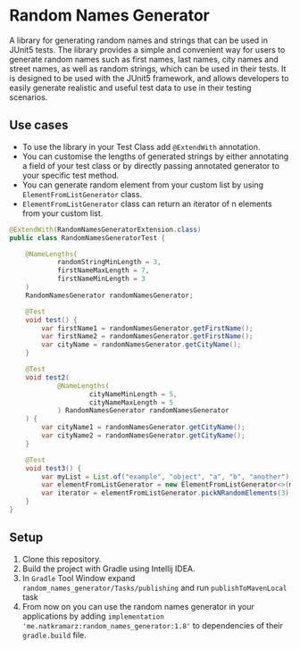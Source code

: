 # Random Names Generator 
A library for generating random names and strings that can be used in JUnit5 tests. The library provides a simple and convenient way for users to generate random names such as first names, last names, city names and street names, as well as random strings, which can be used in their tests. It is designed to be used with the JUnit5 framework, and allows developers to easily generate realistic and useful test data to use in their testing scenarios.

## Use cases
* To use the library in your Test Class add `@ExtendWith` annotation. 
* You can
customise the lengths of generated strings by either annotating a field of your test class or by directly passing annotated generator to your specific test method.
* You can generate random element from your custom list by using `ElementFromListGenerator` class. 
* `ElementFromListGenerator` class can return an iterator of n elements from your custom list.
```java
@ExtendWith(RandomNamesGeneratorExtension.class)
public class RandomNamesGeneratorTest {

    @NameLengths(
            randomStringMinLength = 3,
            firstNameMaxLength = 7,
            firstNameMinLength = 3
    )
    RandomNamesGenerator randomNamesGenerator;

    @Test
    void test() {
        var firstName1 = randomNamesGenerator.getFirstName();
        var firstName2 = randomNamesGenerator.getFirstName();
        var cityName = randomNamesGenerator.getCityName();
    }

    @Test
    void test2(
            @NameLengths(
                    cityNameMinLength = 5,
                    cityNameMaxLength = 5
            ) RandomNamesGenerator randomNamesGenerator
    ) {
        var cityName1 = randomNamesGenerator.getCityName();
        var cityName2 = randomNamesGenerator.getCityName();
    }

    @Test
    void test3() {
        var myList = List.of("example", "object", "a", "b", "another");
        var elementFromListGenerator = new ElementFromListGenerator<>(myList);
        var iterator = elementFromListGenerator.pickNRandomElements(3);
    }
}
```


## Setup
1) Clone this repository. 
2) Build the project with Gradle using Intellij IDEA. 
3) In `Gradle` Tool Window expand `random_names_generator/Tasks/publishing` and run `publishToMavenLocal` task
4) From now on you can use the random names generator in your applications by adding `implementation 'me.natkramarz:random_names_generator:1.8'` to dependencies of their `gradle.build` file.